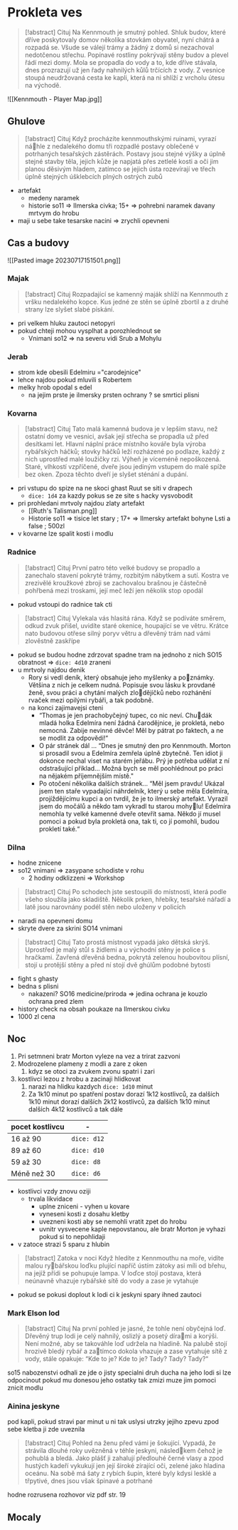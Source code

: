 # Prokleta ves

> [!abstract] Cituj
> Na Kennmouth je smutný pohled. Shluk budov, které dříve poskytovaly domov několika stovkám obyvatel, nyní chátrá a rozpadá se. Všude se válejí trámy a žádný z domů si nezachoval nedotčenou střechu. Popínavé rostliny pokrývají stěny budov a plevel řádí mezi domy. Mola se propadla do vody a to, kde dříve stávala, dnes prozrazují už jen řady nahnilých kůlů trčících z vody. Z vesnice stoupá neudržovaná cesta ke kapli, která na ni shlíží z vrcholu útesu na východě.

![[Kennmouth - Player Map.jpg]]

## Ghulove 

> [!abstract] Cituj
> Když procházíte kennmouthskými ruinami, vyrazí náhle z nedalekého domu tři rozpadlé postavy oblečené v potrhaných tesařských zástěrách. Postavy jsou stejné výšky a úplně stejné stavby těla, jejich kůže je napjatá přes zetlelé kosti a oči jim planou děsivým hladem, zatímco se jejich ústa rozevírají ve třech úplně stejných úšklebcích plných ostrých zubů

- artefakt
	- medeny naramek
	- historie so11 => Ilmerska civka; 15+ => pohrebni naramek davany mrtvym do hrobu
- maji u sebe take tesarske nacini => zrychli opevneni

## Cas a budovy

![[Pasted image 20230717151501.png]]

### Majak

> [!abstract] Cituj
> Rozpadající se kamenný maják shlíží na Kennmouth z vršku nedalekého kopce. Kus jedné ze stěn se úplně zbortil a z druhé strany lze slyšet slabé pískání.

- pri velkem hluku zautoci netopyri
- pokud chteji mohou vysplhat a porozhlednout se
	- Vnimani so12 => na severu vidi Srub a Mohylu

### Jerab

- strom kde obesili Edelmiru ="carodejnice"
- lehce najdou pokud mluvili s Robertem
- melky hrob opodal s edel
	- na jejim prste je ilmersky prsten ochrany ? se smrtici plisni

### Kovarna

> [!abstract] Cituj
> Tato malá kamenná budova je v lepším stavu, než ostatní domy ve vesnici, avšak její střecha se propadla už před desítkami let. Hlavní náplní práce místního kováře byla výroba rybářských háčků; stovky háčků leží rozházené po podlaze, každý z nich uprostřed malé loužičky rzi. Výheň je víceméně nepoškozená. Staré, vlhkostí vzpříčené, dveře jsou jediným vstupem do malé spíže bez oken. Zpoza těchto dveří je slyšet sténání a dupání.

- pri vstupu do spize na ne skoci ghast Ruut se siti v drapech
	- `dice: 1d4` za kazdy pokus se ze site s hacky vysvobodit
- pri prohledani mrtvoly najdou zlaty artefakt
	- [[Ruth's Talisman.png]]
	- Historie so11 => tisice let stary ; 17+ => Ilmersky artefakt bohyne Lsti a false ; 500zl
- v kovarne lze spalit kosti i modlu

### Radnice

> [!abstract] Cituj
> První patro této velké budovy se propadlo a zanechalo stavení pokryté trámy, rozbitým nábytkem a sutí. Kostra ve zrezivělé kroužkové zbroji se zachovalou brašnou je částečně pohřbená mezi troskami, její meč leží jen několik stop opodál

- pokud vstoupi do radnice tak cti

> [!abstract] Cituj
> Vylekala vás hlasitá rána. Když se podíváte směrem, odkud zvuk přišel, uvidíte staré okenice, houpající se ve větru. Krátce nato budovou otřese silný poryv větru a dřevěný trám nad vámi zlověstně zaskřípe

- pokud se budou hodne zdrzovat spadne tram na jednoho z nich SO15 obratnost => `dice: 4d10` zraneni
- u mrtvoly najdou denik
	- Rory si vedl deník, který obsahuje jeho myšlenky a poznámky. Většina z nich je celkem nudná. Popisuje svou lásku k provdané ženě, svou práci a chytání malých zlodějíčků nebo rozhánění rvaček mezi opilými rybáři, a tak podobně.
	- na konci zajimavejsi cteni
		- “Thomas je jen prachobyčejný tupec, co nic neví. Chudák mladá holka Edelmíra není žádná čarodějnice, je prokletá, nebo nemocná. Zabije nevinné děvče! Měl by pátrat po faktech, a ne se modlit za odpovědi!“
		- O pár stránek dál … “Dnes je smutný den pro Kennmouth. Morton si prosadil svou a Edelmíra zemřela úplně zbytečně. Ten idiot ji dokonce nechal viset na starém jeřábu. Prý je potřeba udělat z ní odstrašující příklad... Možná bych se měl poohlédnout po práci na nějakém příjemnějším místě."
		- Po otočení několika dalších stránek… “Měl jsem pravdu! Ukázal jsem ten staře vypadající náhrdelník, který u sebe měla Edelmíra, projíždějícímu kupci a on tvrdil, že je to ilmerský artefakt. Vyrazil jsem do močálů a někdo tam vykradl tu starou mohylu! Edelmíra nemohla ty velké kamenné dveře otevřít sama. Někdo jí musel pomoci a pokud byla prokletá ona, tak ti, co jí pomohli, budou prokletí také.“

### Dilna
- hodne znicene
- so12 vnimani => zasypane schodiste v rohu
	- 2 hodiny odklizzeni => Workshop

> [!abstract] Cituj
> Po schodech jste sestoupili do místnosti, která podle všeho sloužila jako skladiště. Několik prken, hřebíky, tesařské nářadí a latě jsou narovnány podél stěn nebo uloženy v policích

- naradi na opevneni domu
- skryte dvere za skrini SO14 vnimani

> [!abstract] Cituj
> Tato prostá místnost vypadá jako dětská skrýš. Uprostřed je malý stůl s židlemi a u východní stěny je police s hračkami. Zavřená dřevěná bedna, pokrytá zelenou houbovitou plísní, stojí u protější stěny a před ní stojí dvě ghúlům podobné bytosti

- fight s ghasty
- bedna s plisni
	- nakazeni? SO16 medicine/priroda => jedina ochrana je kouzlo ochrana pred zlem
- history check na obsah poukaze na Ilmerskou civku
- 1000 zl cena 

## Noc

1. Pri setmneni bratr Morton vyleze na vez a trirat zazvoni
2. Modrozelene plameny z modli a zare z oken
	1. kdyz se otoci za zvukem zvonu spatri i zari
3. kostlivci lezou z hrobu a zacinaji hlidkovat
	1. narazi na hlidku kazdych `dice: 1d10` minut
	2. Za 1k10 minut po spatření postav dorazí 1k12 kostlivců, za dalších 1k10 minut dorazí dalších 2k12 kostlivců, za dalších 1k10 minut dalších 4k12 kostlivců a tak dále

| pocet kostlivcu | -           |
| --------------- | ----------- |
| 16 až 90        | `dice: d12` |
| 89 až 60        | `dice: d10` |
| 59 až 30        | `dice: d8`  |
| Méně než 30     | `dice: d6`  |

- kostlivci vzdy znovu oziji
	- trvala likvidace
		- uplne zniceni - vyhen u kovare
		- vyneseni kosti z dosahu kletby
		- uvezneni kosti aby se nemohli vratit zpet do hrobu
		- uvnitr vysvecene kaple nepovstanou, ale bratr Morton je vyhazi pokud si to nepohlidaji
- v zatoce strazi 5 sparu z hlubin


> [!abstract] Zatoka v noci
> Když hledíte z Kennmouthu na moře, vidíte malou rybářskou loďku plující napříč ústím zátoky asi míli od břehu, na jejíž přídi se pohupuje lampa. V loďce stojí postava, která neúnavně vhazuje rybářské sítě do vody a zase je vytahuje

- pokud se pokusi doplout k lodi ci k jeskyni spary ihned zautoci

### Mark Elson lod

> [!abstract] Cituj
> Na první pohled je jasné, že tohle není obyčejná loď. Dřevěný trup lodi je celý nahnilý, oslizlý a posetý dírami a korýši. Není možné, aby se takováhle loď udržela na hladině. Na palubě stojí hrozivě bledý rybář a zatímco dokola vhazuje a zase vytahuje sítě z vody, stále opakuje: “Kde to je? Kde to je? Tady? Tady? Tady?“

so15 nabozenstvi odhali ze jde o  jisty specialni druh ducha
na jeho lodi si lze odpocinout
pokud mu donesou jeho ostatky tak zmizi
muze jim pomoci znicit modlu

### Ainina jeskyne
pod kapli, pokud stravi par minut u ni tak uslysi utrzky jejiho zpevu zpod sebe
kletba ji zde uveznila

> [!abstract] Cituj
> Pohled na ženu před vámi je šokující. Vypadá, že strávila dlouhé roky uvězněná v téhle jeskyni, následkem čehož je pohublá a bledá. Jako plášť ji zahalují předlouhé černé vlasy a zpod hustých kadeří vykukují jen její široké zírající oči, zelené jako hladina oceánu. Na sobě má šaty z rybích šupin, které byly kdysi lesklé a třpytivé, dnes jsou však špinavé a potrhané

hodne rozrusena
rozhovor viz pdf str. 19

## Mocaly
